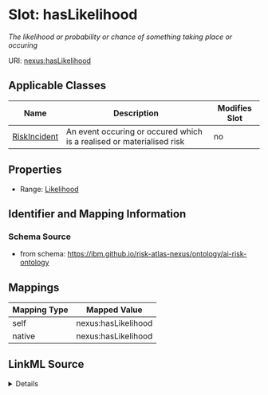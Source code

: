 

# Slot: hasLikelihood


_The likelihood or probability or chance of something taking place or occuring_





URI: [nexus:hasLikelihood](https://ibm.github.io/risk-atlas-nexus/ontology/hasLikelihood)



<!-- no inheritance hierarchy -->





## Applicable Classes

| Name | Description | Modifies Slot |
| --- | --- | --- |
| [RiskIncident](RiskIncident.md) | An event occuring or occured which is a realised or materialised risk |  no  |







## Properties

* Range: [Likelihood](Likelihood.md)





## Identifier and Mapping Information







### Schema Source


* from schema: https://ibm.github.io/risk-atlas-nexus/ontology/ai-risk-ontology




## Mappings

| Mapping Type | Mapped Value |
| ---  | ---  |
| self | nexus:hasLikelihood |
| native | nexus:hasLikelihood |




## LinkML Source

<details>
```yaml
name: hasLikelihood
description: The likelihood or probability or chance of something taking place or
  occuring
from_schema: https://ibm.github.io/risk-atlas-nexus/ontology/ai-risk-ontology
rank: 1000
domain: RiskConcept
alias: hasLikelihood
domain_of:
- RiskIncident
range: Likelihood

```
</details>

